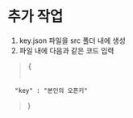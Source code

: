 # 추가 작업
1. key.json 파일을 src 폴더 내에 생성
2. 파일 내에 다음과 같은 코드 입력
  > <pre>
  > {
      "key" : "본인의 오픈키"
  > }